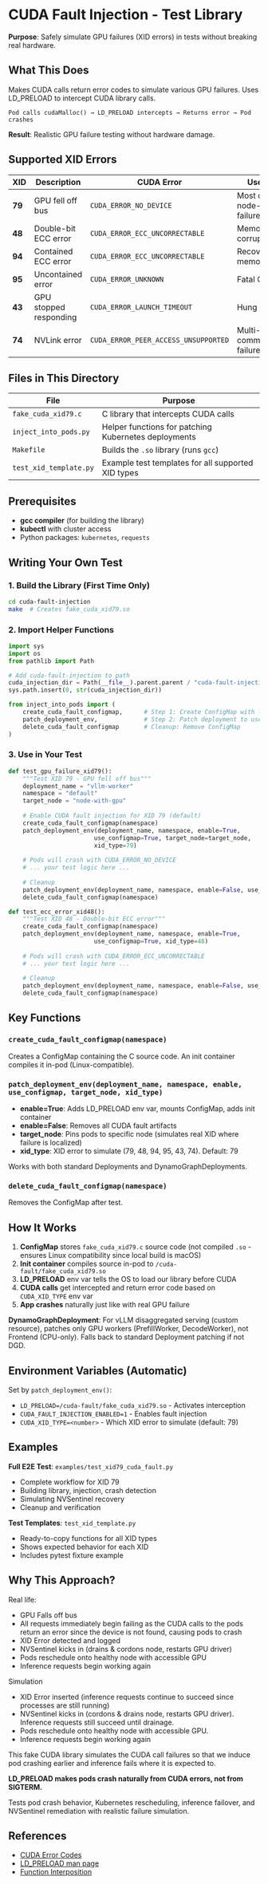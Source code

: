 # CUDA Fault Injection - Test Library

**Purpose**: Safely simulate GPU failures (XID errors) in tests without breaking real hardware.

## What This Does

Makes CUDA calls return error codes to simulate various GPU failures. Uses LD_PRELOAD to intercept CUDA library calls.

```
Pod calls cudaMalloc() → LD_PRELOAD intercepts → Returns error → Pod crashes
```

**Result**: Realistic GPU failure testing without hardware damage.

## Supported XID Errors

| XID | Description | CUDA Error | Use Case |
|-----|-------------|------------|----------|
| **79** | GPU fell off bus | `CUDA_ERROR_NO_DEVICE` | Most common, node-level failure |
| **48** | Double-bit ECC error | `CUDA_ERROR_ECC_UNCORRECTABLE` | Memory corruption |
| **94** | Contained ECC error | `CUDA_ERROR_ECC_UNCORRECTABLE` | Recoverable memory error |
| **95** | Uncontained error | `CUDA_ERROR_UNKNOWN` | Fatal GPU error |
| **43** | GPU stopped responding | `CUDA_ERROR_LAUNCH_TIMEOUT` | Hung kernel |
| **74** | NVLink error | `CUDA_ERROR_PEER_ACCESS_UNSUPPORTED` | Multi-GPU communication failure |

## Files in This Directory

| File | Purpose |
|------|---------|
| `fake_cuda_xid79.c` | C library that intercepts CUDA calls |
| `inject_into_pods.py` | Helper functions for patching Kubernetes deployments |
| `Makefile` | Builds the `.so` library (runs `gcc`) |
| `test_xid_template.py` | Example test templates for all supported XID types |

## Prerequisites

- **gcc compiler** (for building the library)
- **kubectl** with cluster access
- Python packages: `kubernetes`, `requests`

## Writing Your Own Test

### 1. Build the Library (First Time Only)

```bash
cd cuda-fault-injection
make  # Creates fake_cuda_xid79.so
```

### 2. Import Helper Functions

```python
import sys
import os
from pathlib import Path

# Add cuda-fault-injection to path
cuda_injection_dir = Path(__file__).parent.parent / "cuda-fault-injection"
sys.path.insert(0, str(cuda_injection_dir))

from inject_into_pods import (
    create_cuda_fault_configmap,      # Step 1: Create ConfigMap with library
    patch_deployment_env,             # Step 2: Patch deployment to use it
    delete_cuda_fault_configmap       # Cleanup: Remove ConfigMap
)
```

### 3. Use in Your Test

```python
def test_gpu_failure_xid79():
    """Test XID 79 - GPU fell off bus"""
    deployment_name = "vllm-worker"
    namespace = "default"
    target_node = "node-with-gpu"
    
    # Enable CUDA fault injection for XID 79 (default)
    create_cuda_fault_configmap(namespace)
    patch_deployment_env(deployment_name, namespace, enable=True, 
                        use_configmap=True, target_node=target_node,
                        xid_type=79)
    
    # Pods will crash with CUDA_ERROR_NO_DEVICE
    # ... your test logic here ...
    
    # Cleanup
    patch_deployment_env(deployment_name, namespace, enable=False, use_configmap=True)
    delete_cuda_fault_configmap(namespace)

def test_ecc_error_xid48():
    """Test XID 48 - Double-bit ECC error"""
    create_cuda_fault_configmap(namespace)
    patch_deployment_env(deployment_name, namespace, enable=True,
                        use_configmap=True, xid_type=48)
    
    # Pods will crash with CUDA_ERROR_ECC_UNCORRECTABLE
    # ... your test logic here ...
    
    # Cleanup
    patch_deployment_env(deployment_name, namespace, enable=False, use_configmap=True)
    delete_cuda_fault_configmap(namespace)
```

## Key Functions

### `create_cuda_fault_configmap(namespace)`
Creates a ConfigMap containing the C source code. An init container compiles it in-pod (Linux-compatible).

### `patch_deployment_env(deployment_name, namespace, enable, use_configmap, target_node, xid_type)`
- **enable=True**: Adds LD_PRELOAD env var, mounts ConfigMap, adds init container
- **enable=False**: Removes all CUDA fault artifacts
- **target_node**: Pins pods to specific node (simulates real XID where failure is localized)
- **xid_type**: XID error to simulate (79, 48, 94, 95, 43, 74). Default: 79

Works with both standard Deployments and DynamoGraphDeployments.

### `delete_cuda_fault_configmap(namespace)`
Removes the ConfigMap after test.

## How It Works

1. **ConfigMap** stores `fake_cuda_xid79.c` source code (not compiled `.so` - ensures Linux compatibility since local build is macOS)
2. **Init container** compiles source in-pod to `/cuda-fault/fake_cuda_xid79.so`
3. **LD_PRELOAD** env var tells the OS to load our library before CUDA
4. **CUDA calls** get intercepted and return error code based on `CUDA_XID_TYPE` env var
5. **App crashes** naturally just like with real GPU failure

**DynamoGraphDeployment**: For vLLM disaggregated serving (custom resource), patches only GPU workers (PrefillWorker, DecodeWorker), not Frontend (CPU-only). Falls back to standard Deployment patching if not DGD.

## Environment Variables (Automatic)

Set by `patch_deployment_env()`:
- `LD_PRELOAD=/cuda-fault/fake_cuda_xid79.so` - Activates interception
- `CUDA_FAULT_INJECTION_ENABLED=1` - Enables fault injection
- `CUDA_XID_TYPE=<number>` - Which XID error to simulate (default: 79)

## Examples

**Full E2E Test**: `examples/test_xid79_cuda_fault.py`
- Complete workflow for XID 79
- Building library, injection, crash detection
- Simulating NVSentinel recovery
- Cleanup and verification

**Test Templates**: `test_xid_template.py`
- Ready-to-copy functions for all XID types
- Shows expected behavior for each XID
- Includes pytest fixture example

## Why This Approach?

Real life:
- GPU Falls off bus
- All requests immediately begin failing as the CUDA calls to the pods return an error since the device is not found, causing pods to crash
- XID Error detected and logged
- NVSentinel kicks in (drains & cordons node, restarts GPU driver)
- Pods reschedule onto healthy node with accessible GPU
- Inference requests begin working again

Simulation
- XID Error inserted (inference requests continue to succeed since processes are still running)
- NVSentinel kicks in (cordons & drains node, restarts GPU driver). Inference requests still succeed until drainage.
- Pods reschedule onto healthy node with accessible GPU.
- Inference requests begin working again

This fake CUDA library simulates the CUDA call failures so that we induce pod crashing earlier and inference fails where it is expected to.


**LD_PRELOAD makes pods crash naturally from CUDA errors, not from SIGTERM.**

Tests pod crash behavior, Kubernetes rescheduling, inference failover, and NVSentinel remediation with realistic failure simulation.

## References

- [CUDA Error Codes](https://docs.nvidia.com/cuda/cuda-runtime-api/group__CUDART__TYPES.html)
- [LD_PRELOAD man page](https://man7.org/linux/man-pages/man8/ld.so.8.html)
- [Function Interposition](https://en.wikipedia.org/wiki/Interposition)

